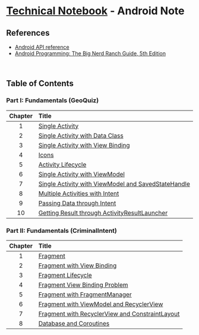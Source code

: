 # [Technical Notebook](../README.md) - Android Note
## References
- [Android API reference](https://developer.android.com/reference)
- [Android Programming: The Big Nerd Ranch Guide, 5th Edition](https://bignerdranch.com/books/android-programming-the-big-nerd-ranch-guide-5th-edition/)

<br />

## Table of Contents
### Part I: Fundamentals (GeoQuiz)
| Chapter | Title |
| :-: | :- |
| 1 | [Single Activity](./notes/Part%20I/Chapter_1.md) |
| 2 | [Single Activity with Data Class](./notes/Part%20I/Chapter_2.md) |
| 3 | [Single Activity with View Binding](./notes/Part%20I/Chapter_3.md) |
| 4 | [Icons](./notes/Part%20I/Chapter_4.md) |
| 5 | [Activity Lifecycle](./notes/Part%20I/Chapter_5.md) |
| 6 | [Single Activity with ViewModel](./notes/Part%20I/Chapter_6.md) |
| 7 | [Single Activity with ViewModel and SavedStateHandle](./notes/Part%20I/Chapter_7.md) |
| 8 | [Multiple Activities with Intent](./notes/Part%20I/Chapter_8.md) |
| 9 | [Passing Data through Intent](./notes/Part%20I/Chapter_9.md) |
| 10 | [Getting Result through ActivityResultLauncher](./notes/Part%20I/Chapter_10.md) |

### Part II: Fundamentals (CriminalIntent)
| Chapter | Title |
| :-: | :- |
| 1 | [Fragment](./notes/Part%20II/Chapter_1.md) |
| 2 | [Fragment with View Binding](./notes/Part%20II/Chapter_2.md) |
| 3 | [Fragment Lifecycle](./notes/Part%20II/Chapter_3.md) |
| 4 | [Fragment View Binding Problem](./notes/Part%20II/Chapter_4.md) |
| 5 | [Fragment with FragmentManager](./notes/Part%20II/Chapter_5.md) |
| 6 | [Fragment with ViewModel and RecyclerView](./notes/Part%20II/Chapter_6.md) |
| 7 | [Fragment with RecyclerView and ConstraintLayout](./notes/Part%20II/Chapter_7.md) |
| 8 | [Database and Coroutines](./notes/Part%20II/Chapter_8.md) |

<br />
